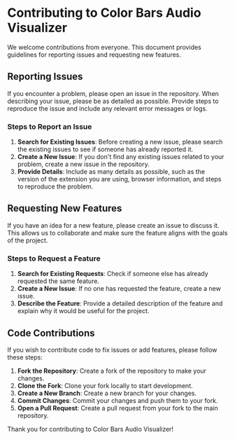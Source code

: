 # Contributing to Color Bars Audio Visualizer

We welcome contributions from everyone. This document provides guidelines for reporting issues and requesting new features.

## Reporting Issues

If you encounter a problem, please open an issue in the repository. When describing your issue, please be as detailed as possible. Provide steps to reproduce the issue and include any relevant error messages or logs.

### Steps to Report an Issue

1. **Search for Existing Issues**: Before creating a new issue, please search the existing issues to see if someone has already reported it.
2. **Create a New Issue**: If you don't find any existing issues related to your problem, create a new issue in the repository.
3. **Provide Details**: Include as many details as possible, such as the version of the extension you are using, browser information, and steps to reproduce the problem.

## Requesting New Features

If you have an idea for a new feature, please create an issue to discuss it. This allows us to collaborate and make sure the feature aligns with the goals of the project.

### Steps to Request a Feature

1. **Search for Existing Requests**: Check if someone else has already requested the same feature.
2. **Create a New Issue**: If no one has requested the feature, create a new issue.
3. **Describe the Feature**: Provide a detailed description of the feature and explain why it would be useful for the project.

## Code Contributions

If you wish to contribute code to fix issues or add features, please follow these steps:

1. **Fork the Repository**: Create a fork of the repository to make your changes.
2. **Clone the Fork**: Clone your fork locally to start development.
3. **Create a New Branch**: Create a new branch for your changes.
4. **Commit Changes**: Commit your changes and push them to your fork.
5. **Open a Pull Request**: Create a pull request from your fork to the main repository.

Thank you for contributing to Color Bars Audio Visualizer!
